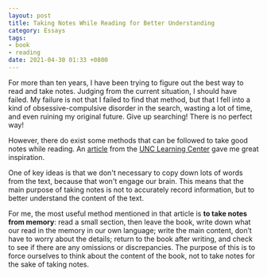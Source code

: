 ```yaml
---
layout: post
title: Taking Notes While Reading for Better Understanding
category: Essays
tags:
- book
- reading
date: 2021-04-30 01:33 +0800
---
```

For more than ten years, I have been trying to figure out the best way to read and take notes. Judging from the current situation, I should have failed. My failure is not that I failed to find that method, but that I fell into a kind of obsessive-compulsive disorder in the search, wasting a lot of time, and even ruining my original future. Give up searching! There is no perfect way!

However, there do exist some methods that can be followed to take good notes while reading. An [article](https://learningcenter.unc.edu/tips-and-tools/taking-notes-while-reading/) from the [UNC Learning Center](https://learningcenter.unc.edu/) gave me great inspiration.

One of key ideas is that we don't necessary to copy down lots of words from the text, because that won't engage our brain. This means that the main purpose of taking notes is not to accurately record information, but to better understand the content of the text.  

For me, the most useful method mentioned in that article is **to take notes from memory**: read a small section, then leave the book, write down what our read in the memory in our own language; write the main content, don’t have to worry about the details; return to the book after writing, and check to see if there are any omissions or discrepancies. The purpose of this is to force ourselves to think about the content of the book, not to take notes for the sake of taking notes.
